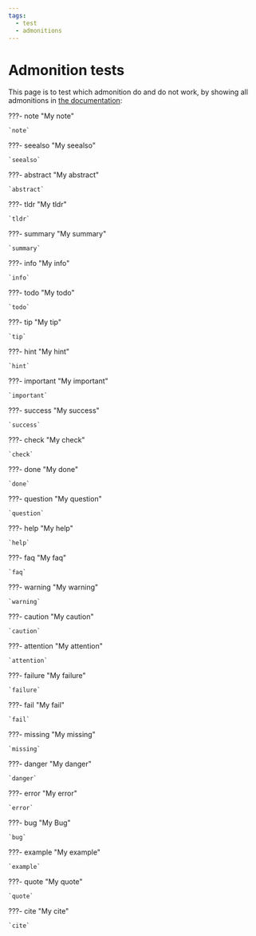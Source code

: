 ```yaml
---
tags:
  - test
  - admonitions
---
```


# Admonition tests

This page is to test which admonition do and do not work,
by showing all admonitions in [the documentation](https://mkdocs-material-rtd-test.readthedocs.io/en/latest/reference/admonitions/#supported-types):

???- note "My note"

    `note`

???- seealso "My seealso"

    `seealso`

???- abstract "My abstract"

    `abstract`

???- tldr "My tldr"

    `tldr`

???- summary "My summary"

    `summary`

???- info "My info"

    `info`

???- todo "My todo"

    `todo`


???- tip "My tip"

    `tip`

???- hint "My hint"

    `hint`

???- important "My important"

    `important`

???- success "My success"

    `success`

???- check "My check"

    `check`

???- done "My done"

    `done`

???- question "My question"

    `question`


???- help "My help"

    `help`

???- faq "My faq"

    `faq`

???- warning "My warning"

    `warning`

???- caution "My caution"

    `caution`

???- attention "My attention"

    `attention`

???- failure "My failure"

    `failure`

???- fail "My fail"

    `fail`

???- missing "My missing"

    `missing`

???- danger "My danger"

    `danger`

???- error "My error"

    `error`

???- bug "My Bug"

    `bug`

???- example "My example"

    `example`

???- quote "My quote"

    `quote`

???- cite "My cite"

    `cite`
